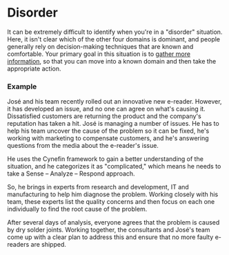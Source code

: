 # Disorder

It can be extremely difficult to identify when you're in a "disorder" situation. Here, it isn't clear which of the other four domains is dominant, and people generally rely on decision-making techniques that are known and comfortable. Your primary goal in this situation is to [gather more information](https://www.mindtools.com/abpk6sg/information-gathering), so that you can move into a known domain and then take the appropriate action.

### Example

José and his team recently rolled out an innovative new e-reader. However, it has developed an issue, and no one can agree on what's causing it. Dissatisfied customers are returning the product and the company's reputation has taken a hit. José is managing a number of issues. He has to help his team uncover the cause of the problem so it can be fixed, he's working with marketing to compensate customers, and he's answering questions from the media about the e-reader's issue.

He uses the Cynefin framework to gain a better understanding of the situation, and he categorizes it as "complicated," which means he needs to take a Sense – Analyze – Respond approach.

So, he brings in experts from research and development, IT and manufacturing to help him diagnose the problem. Working closely with his team, these experts list the quality concerns and then focus on each one individually to find the root cause of the problem.

After several days of analysis, everyone agrees that the problem is caused by dry solder joints. Working together, the consultants and José's team come up with a clear plan to address this and ensure that no more faulty e-readers are shipped.

